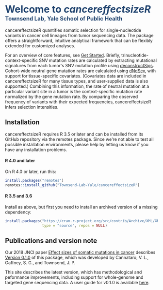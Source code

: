 # <span style="color:#224570;font-size:115%">Welcome to <em>cancereffectsizeR</em></span><br><span style="font-size:65%; color:#224570">Townsend Lab, Yale School of Public Health</span>

cancereffectsizeR quantifies somatic selection for single-nucleotide variants in cancer cell lineages from tumor sequencing data. The package offers a straightforward, intuitive analytical framework that can be flexibly extended for customized analyses.

For an overview of core features, see [Get Started](articles/cancereffectsizeR.html). Briefly, trinucleotide-context-specific SNV mutation rates are calculated by extracting mutational signatures from each tumor's SNV mutation profile using [deconstructSigs](https://github.com/raerose01/deconstructSigs). Cohort-wide neutral gene mutation rates are calculated using [dNdScv](https://github.com/im3sanger/dndscv), with support for tissue-specific covariates. (Covariates data are included in cancereffectsizeR for many tissue types, and user-supplied data is also supported.) Combining this information, the rate of neutral mutation at a particular variant site in a tumor is the context-specific mutation rate normalized by the gene mutation rate. By comparing the observed frequency of variants with their expected frequencies, cancereffectsizeR infers selection intensities.

## Installation
cancereffectsizeR requires R 3.5 or later and can be installed from its GitHub repository via the remotes package. Since we're not able to test all possible installation environments, please help by letting us know if you have any installation problems.

#### R 4.0 and later
On R 4.0 or later, run this:
```R
install.packages("remotes")
remotes::install_github("Townsend-Lab-Yale/cancereffectsizeR")
```

#### R 3.5 and 3.6
Install as above, but first you need to install an archived version of a missing dependency:
```R
install.packages("https://cran.r-project.org/src/contrib/Archive/XML/XML_3.99-0.3.tar.gz", 
                 type = "source", repos = NULL)
```


## Publications and version note
Our 2018 JNCI paper [Effect sizes of somatic mutations in cancer](https://doi.org/10.1093/jnci/djy168) describes [Version 0.1.0](https://github.com/Townsend-Lab-Yale/cancereffectsizeR/releases/tag/0.1.0) of this package, which was developed by Cannataro, V. L., Gaffney, S. G., and Townsend, J. P. 

This site describes the latest version, which has methodological and peformance improvements, including support for whole-genome and targeted gene sequencing data. A user guide for v0.1.0 is available [here](https://github.com/Townsend-Lab-Yale/cancereffectsizeR/blob/master/user_guide/cancereffectsizeR_user_guide.md).







